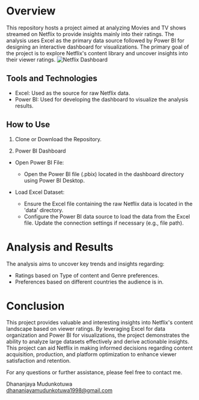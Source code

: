 # Overview
This repository hosts a project aimed at analyzing Movies and TV shows streamed on Netflix to provide insights mainly into their ratings. The analysis uses Excel as the primary data source followed by Power BI for designing an interactive dashboard for visualizations. The primary goal of the project is to explore Netflix's content library and uncover insights into their viewer ratings.
![Netflix Dashboard](https://github.com/Dhanaa98/Netflix-Dashboard/assets/171159250/ba371316-441a-4c3c-a0a9-da2eef9fb005)


## Tools and Technologies
- Excel: Used as the source for raw Netflix data.
- Power BI: Used for developing the dashboard to visualize the analysis results.

## How to Use
1. Clone or Download the Repository.

2. Power BI Dashboard
- Open Power BI File:
  - Open the Power BI file (.pbix) located in the dashboard directory using Power BI Desktop.

- Load Excel Dataset:
  - Ensure the Excel file containing the raw Netflix data is located in the 'data' directory.
  - Configure the Power BI data source to load the data from the Excel file. Update the connection settings if necessary (e.g., file path).
 
# Analysis and Results
The analysis aims to uncover key trends and insights regarding:
- Ratings based on Type of content and Genre preferences.
- Preferences based on different countries the audience is in.

# Conclusion
This project provides valuable and interesting insights into Netflix's content landscape based on viewer ratings. By leveraging Excel for data organization and Power BI for visualizations, the project demonstrates the ability to analyze large datasets effectively and derive actionable insights. This project can aid Netflix in making informed decisions regarding content acquisition, production, and platform optimization to enhance viewer satisfaction and retention.

For any questions or further assistance, please feel free to contact me.

Dhananjaya Mudunkotuwa  
dhananjayamudunkotuwa1998@gmail.com
